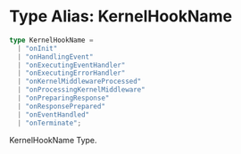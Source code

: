 # Type Alias: KernelHookName

```ts
type KernelHookName = 
  | "onInit"
  | "onHandlingEvent"
  | "onExecutingEventHandler"
  | "onExecutingErrorHandler"
  | "onKernelMiddlewareProcessed"
  | "onProcessingKernelMiddleware"
  | "onPreparingResponse"
  | "onResponsePrepared"
  | "onEventHandled"
  | "onTerminate";
```

KernelHookName Type.
